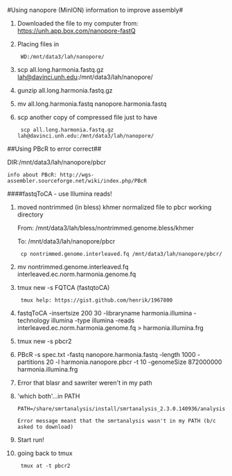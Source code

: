 #Using nanopore (MinION) information to improve assembly#



1. Downloaded the file to my computer from: https://unh.app.box.com/nanopore-fastQ
2. Placing files in 

		WD:/mnt/data3/lah/nanopore/

3. scp all.long.harmonia.fastq.gz lah@davinci.unh.edu:/mnt/data3/lah/nanopore/
4. gunzip all.long.harmonia.fastq.gz
5. mv all.long.harmonia.fastq nanopore.harmonia.fastq
6. scp another copy of compressed file just to have

		scp all.long.harmonia.fastq.gz lah@davinci.unh.edu:/mnt/data3/lah/nanopore/


##Using PBcR to error correct##

DIR:/mnt/data3/lah/nanopore/pbcr
		
	info about PBcR: http://wgs-assembler.sourceforge.net/wiki/index.php/PBcR 
		

####fastqToCA - use Illumina reads! 

1. moved nontrimmed (in bless) khmer normalized file to pbcr working directory
	
	From: /mnt/data3/lah/bless/nontrimmed.genome.bless/khmer
	
	To: /mnt/data3/lah/nanopore/pbcr
	
		cp nontrimmed.genome.interleaved.fq /mnt/data3/lah/nanopore/pbcr/
		
2. mv nontrimmed.genome.interleaved.fq interleaved.ec.norm.harmonia.genome.fq
3. tmux new -s FQTCA (fastqtoCA)
		
		tmux help: https://gist.github.com/henrik/1967800
	
2. fastqToCA -insertsize 200 30 -libraryname harmonia.illumina -technology illumina -type illumina -reads interleaved.ec.norm.harmonia.genome.fq > harmonia.illumina.frg 
3. tmux new -s pbcr2

3. PBcR -s spec.txt -fastq nanopore.harmonia.fastq -length 1000 -partitions 20 -l harmonia.nanopore.pbcr -t 10 -genomeSize 872000000 harmonia.illumina.frg
4. 	Error that blasr and sawriter weren't in my path
5. 	'which both'...in PATH

		PATH=/share/smrtanalysis/install/smrtanalysis_2.3.0.140936/analysis/bin/:$PATH
		
		Error message meant that the smrtanalysis wasn't in my PATH (b/c asked to download)
6. Start run! 
7. going back to tmux 

		tmux at -t pbcr2